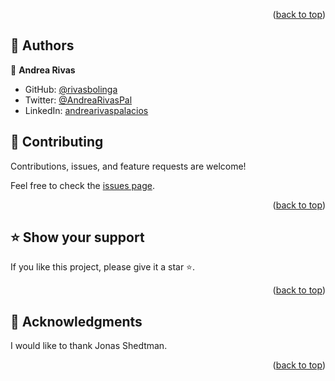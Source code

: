 <p align="right">(<a href="#readme-top">back to top</a>)</p>

<!-- AUTHORS -->

## 👥 Authors <a name="authors"></a>


👤 **Andrea Rivas**

- GitHub: [@rivasbolinga](https://github.com/rivasbolinga)
- Twitter: [@AndreaRivasPal](https://twitter.com/AndreaRivasPal)
- LinkedIn: [andrearivaspalacios](https://www.linkedin.com/in/andrearivaspalacios/)<!-- CONTRIBUTING -->

## 🤝 Contributing <a name="contributing"></a>

Contributions, issues, and feature requests are welcome!

Feel free to check the [issues page]().

<p align="right">(<a href="#readme-top">back to top</a>)</p>

<!-- SUPPORT -->

## ⭐️ Show your support <a name="support"></a>

If you like this project, please give it a star ⭐️.

<p align="right">(<a href="#readme-top">back to top</a>)</p>

<!-- ACKNOWLEDGEMENTS -->

## 🙏 Acknowledgments <a name="acknowledgements"></a>

I would like to thank Jonas Shedtman.

<p align="right">(<a href="#readme-top">back to top</a>)</p>
